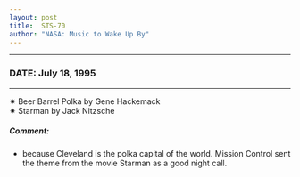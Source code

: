 ```yaml
---
layout: post
title:  STS-70
author: "NASA: Music to Wake Up By"
---
```


----
### DATE: July 18, 1995
----
✷ Beer Barrel Polka by Gene Hackemack  &nbsp;<br />✷ Starman by Jack Nitzsche

##### Comment:
* because Cleveland is the polka capital of the world.
Mission Control sent the theme from the movie Starman as a good night call.
